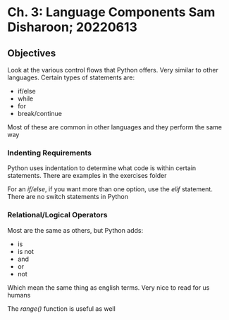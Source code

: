 # Ch. 3: Language Components Sam Disharoon; 20220613

## Objectives

Look at the various control flows that Python offers. Very similar to other languages. Certain types of statements are:
* if/else
* while
* for
* break/continue

Most of these are common in other languages and they perform the same way

### Indenting Requirements

Python uses indentation to determine what code is within certain statements. There are examples in the exercises folder

For an _if/else_, if you want more than one option, use the _elif_ statement. There are no switch statements in Python

### Relational/Logical Operators

Most are the same as others, but Python adds:
* is
* is not
* and
* or
* not

Which mean the same thing as english terms. Very nice to read for us humans

The _range()_ function is useful as well
